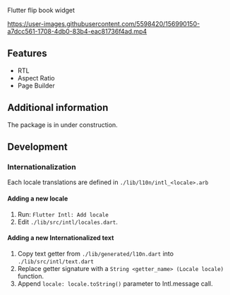 <!-- 
This README describes the package. If you publish this package to pub.dev,
this README's contents appear on the landing page for your package.

For information about how to write a good package README, see the guide for
[writing package pages](https://dart.dev/guides/libraries/writing-package-pages). 

For general information about developing packages, see the Dart guide for
[creating packages](https://dart.dev/guides/libraries/create-library-packages)
and the Flutter guide for
[developing packages and plugins](https://flutter.dev/developing-packages). 
-->

Flutter flip book widget



https://user-images.githubusercontent.com/5598420/156990150-a7dcc561-1708-4db0-83b4-eac81736f4ad.mp4



## Features

* RTL
* Aspect Ratio
* Page Builder

## Additional information

The package is in under construction.

## Development


### Internationalization 
Each locale translations are defined in `./lib/l10n/intl_<locale>.arb`

#### Adding a new locale
1. Run: `Flutter Intl: Add locale`
2. Edit `./lib/src/intl/locales.dart`.


#### Adding a new Internationalized text
1. Copy text getter from `./lib/generated/l10n.dart` into `./lib/src/intl/text.dart`
2. Replace getter signature with a `String <getter_name> (Locale locale)` function.
3. Append `locale: locale.toString()` parameter to Intl.message call.
